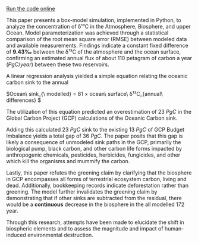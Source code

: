 [Run the code online](https://colab.research.google.com/drive/1MJx-98ScB0Tk9KQV9VEfu5FqBVl2kksp)

This paper presents a box-model simulation, implemented in Python, to analyze the concentration of δ¹³C in the Atmosphere, Biosphere, and upper Ocean. Model parameterization was achieved through a statistical comparison of the root mean square error (RMSE) between modeled data and available measurements. Findings indicate a constant fixed difference of **9.43‰** between the δ¹³C of the atmosphere and the ocean surface, confirming an estimated annual flux of about 110 petagram of carbon a year ($PgC/year$) between these two reservoirs.

A linear regression analysis yielded a simple equation relating the oceanic carbon sink to the annual

$Ocean\ sink_{\ modelled} = 81 ×   ocean\ surface\ δ¹³C_{annual\  differences} $

The utilization of this equation predicted an overestimation of 23 $PgC$ in the Global Carbon Project (GCP) calculations of the Oceanic Carbon sink.

Adding this calculated 23 $PgC$ sink to the existing 13 $PgC$ of GCP Budget Imbalance yields a total gap of 36 $PgC$. The paper posits that this gap is likely a consequence of unmodeled sink paths in the GCP, primarily the biological pump, black carbon, and other carbon life forms impacted by anthropogenic chemicals, pesticides, herbicides, fungicides, and other which kill the organisms and mummify the carbon.

Lastly, this paper refutes the greening claim by clarifying that the biosphere in GCP encompasses all forms of terrestrial ecosystem carbon, living and dead. Additionally, bookkeeping records indicate deforestation rather than greening. The model further invalidates the greening claim by demonstrating that if other sinks are subtracted from the residual, there would be a **continuous** decrease in the biosphere in the all modelled 172 year.

Through this research, attempts have been made to elucidate the shift in biospheric elements and to assess the magnitude and impact of human-induced environmental destruction.

